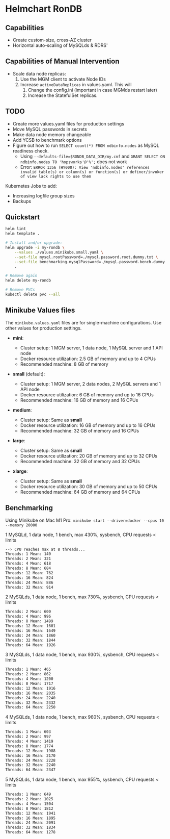 # Helmchart RonDB

## Capabilities

- Create custom-size, cross-AZ cluster
- Horizontal auto-scaling of MySQLds & RDRS'

## Capabilities of Manual Intervention

- Scale data node replicas:
  1. Use the MGM client to activate Node IDs
  2. Increase `activeDataReplicas` in values.yaml. This will 
     1. Change the config.ini (important in case MGMds restart later)
     2. Increase the StatefulSet replicas.

## TODO

- Create more values.yaml files for production settings
- Move MySQL passwords in secrets
- Make data node memory changeable
- Add YCSB to benchmark options
- Figure out how to run `SELECT count(*) FROM ndbinfo.nodes` as MySQL readiness check.
  - Using  `--defaults-file=$RONDB_DATA_DIR/my.cnf` and `GRANT SELECT ON ndbinfo.nodes TO 'hopsworks'@'%';` does not work
  - Error: `ERROR 1356 (HY000): View 'ndbinfo.nodes' references invalid table(s) or column(s) or function(s) or definer/invoker of view lack rights to use them`

Kubernetes Jobs to add:
- Increasing logfile group sizes
- Backups

## Quickstart

```bash
helm lint
helm template .

# Install and/or upgrade:
helm upgrade -i my-rondb \
    --values ./values.minikube.small.yaml \
    --set-file mysql.rootPassword=./mysql.password.root.dummy.txt \
    --set-file benchmarking.mysqlPassword=./mysql.password.bench.dummy.txt \
    .

# Remove again
helm delete my-rondb

# Remove PVCs
kubectl delete pvc --all
```

## Minikube Values files

The `minikube.values.yaml` files are for single-machine configurations. Use other values for production settings.

- **mini**: 
  - Cluster setup: 1 MGM server, 1 data node, 1 MySQL server and 1 API node
  - Docker resource utilization: 2.5 GB of memory and up to 4 CPUs
  - Recommended machine: 8 GB of memory

- **small** (default):
  - Cluster setup: 1 MGM server, 2 data nodes, 2 MySQL servers and 1 API node
  - Docker resource utilization: 6 GB of memory and up to 16 CPUs
  - Recommended machine: 16 GB of memory and 16 CPUs

- **medium**:
  - Cluster setup: Same as **small**
  - Docker resource utilization: 16 GB of memory and up to 16 CPUs
  - Recommended machine: 32 GB of memory and 16 CPUs

- **large**:
  - Cluster setup: Same as **small**
  - Docker resource utilization: 20 GB of memory and up to 32 CPUs
  - Recommended machine: 32 GB of memory and 32 CPUs

- **xlarge**:
  - Cluster setup: Same as **small**
  - Docker resource utilization: 30 GB of memory and up to 50 CPUs
  - Recommended machine: 64 GB of memory and 64 CPUs

## Benchmarking

Using Minikube on Mac M1 Pro: `minikube start --driver=docker --cpus 10 --memory 20000`

1 MySQLd, 1 data node, 1 bench, max 430%, sysbench, CPU requests < limits

```bash
--> CPU reaches max at 8 threads...
Threads: 1 Mean: 140
Threads: 2 Mean: 321
Threads: 4 Mean: 618
Threads: 8 Mean: 684
Threads: 12 Mean: 762
Threads: 16 Mean: 824
Threads: 24 Mean: 886
Threads: 32 Mean: 914
```

2 MySQLds, 1 data node, 1 bench, max 730%, sysbench, CPU requests < limits

```bash
Threads: 2 Mean: 600
Threads: 4 Mean: 996
Threads: 8 Mean: 1499
Threads: 12 Mean: 1601
Threads: 16 Mean: 1649
Threads: 24 Mean: 1860
Threads: 32 Mean: 1844
Threads: 64 Mean: 1926
```

3 MySQLds, 1 data node, 1 bench, max 930%, sysbench, CPU requests < limits

```bash
Threads: 1 Mean: 465
Threads: 2 Mean: 862
Threads: 4 Mean: 1200
Threads: 8 Mean: 1717
Threads: 12 Mean: 1916
Threads: 16 Mean: 2035
Threads: 24 Mean: 2240
Threads: 32 Mean: 2332
Threads: 64 Mean: 2250
```

4 MySQLds, 1 data node, 1 bench, max 960%, sysbench, CPU requests < limits

```bash
Threads: 1 Mean: 603
Threads: 2 Mean: 997
Threads: 4 Mean: 1419
Threads: 8 Mean: 1774
Threads: 12 Mean: 1988
Threads: 16 Mean: 2170
Threads: 24 Mean: 2228
Threads: 32 Mean: 2240
Threads: 64 Mean: 2347
```

5 MySQLds, 1 data node, 1 bench, max 955%, sysbench, CPU requests < limits

```bash
Threads: 1 Mean: 649
Threads: 2 Mean: 1025
Threads: 4 Mean: 1504
Threads: 8 Mean: 1812
Threads: 12 Mean: 1941
Threads: 16 Mean: 1895
Threads: 24 Mean: 2091
Threads: 32 Mean: 1834
Threads: 64 Mean: 1278
```
